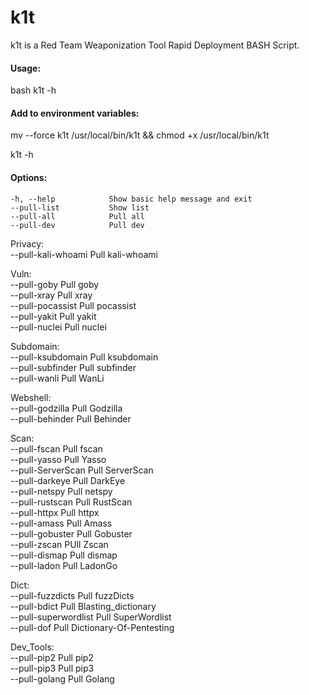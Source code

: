 # k1t
k1t is a Red Team Weaponization Tool Rapid Deployment BASH Script.

#### Usage:

bash k1t -h

#### Add to environment variables:

mv --force k1t /usr/local/bin/k1t && chmod +x /usr/local/bin/k1t

k1t -h

#### Options:

                                                                                                                                                                                                         
    -h, --help            Show basic help message and exit                                                                                                                                                                                  
    --pull-list           Show list                                                                                                                                                                                                         
    --pull-all            Pull all                                                                                                                                                                                                          
    --pull-dev            Pull dev                                                                                                                                                                                                          
                                                                                                                                                                                                                                            
Privacy:                                                                                                                                                                                                                                    
    --pull-kali-whoami    Pull kali-whoami                                                                                                                                                                                                  
                                                                                                                                                                                                                                            
Vuln:                                                                                                                                                                                                                                       
    --pull-goby           Pull goby                                                                                                                                                                                                         
    --pull-xray           Pull xray                                                                                                                                                                                                         
    --pull-pocassist      Pull pocassist                                                                                                                                                                                                    
    --pull-yakit          Pull yakit                                                                                                                                                                                                        
    --pull-nuclei         Pull nuclei                                                                                                                                                                                                       
                                                                                                                                                                                                                                            
Subdomain:                                                                                                                                                                                                                                  
    --pull-ksubdomain     Pull ksubdomain                                                                                                                                                                                                   
    --pull-subfinder      Pull subfinder                                                                                                                                                                                                    
    --pull-wanli          Pull WanLi                                                                                                                                                                                                        
                                                                                                                                                                                                                                            
Webshell:                                                                                                                                                                                                                                   
    --pull-godzilla       Pull Godzilla                                                                                                                                                                                                     
    --pull-behinder       Pull Behinder                                                                                                                                                                                                     
                                                                                                                                                                                                                                            
Scan:                                                                                                                                                                                                                                       
    --pull-fscan          Pull fscan                                                                                                                                                                                                        
    --pull-yasso          Pull Yasso                                                                                                                                                                                                        
    --pull-ServerScan     Pull ServerScan                                                                                                                                                                                                   
    --pull-darkeye        Pull DarkEye                                                                                                                                                                                                      
    --pull-netspy         Pull netspy                                                                                                                                                                                                       
    --pull-rustscan       Pull RustScan                                                                                                                                                                                                     
    --pull-httpx          Pull httpx                                                                                                                                                                                                        
    --pull-amass          Pull Amass                                                                                                                                                                                                        
    --pull-gobuster       Pull Gobuster                                                                                                                                                                                                     
    --pull-zscan          PUll Zscan                                                                                                                                                                                                        
    --pull-dismap         Pull dismap                                                                                                                                                                                                       
    --pull-ladon          Pull LadonGo                                                                                                                                                                                                      
                                                                                                                                                                                                                                            
Dict:                                                                                                                                                                                                                                       
    --pull-fuzzdicts      Pull fuzzDicts                                                                                                                                                                                                    
    --pull-bdict          Pull Blasting_dictionary                                                                                                                                                                                          
    --pull-superwordlist  Pull SuperWordlist                                                                                                                                                                                                
    --pull-dof            Pull Dictionary-Of-Pentesting                                                                                                                                                                                     
                                                                                                                                                                                                                                            
Dev_Tools:                                                                                                                                                                                                                                  
    --pull-pip2           Pull pip2                                                                                                                                                                                                         
    --pull-pip3           Pull pip3                                                                                                                                                                                                         
    --pull-golang         Pull Golang
